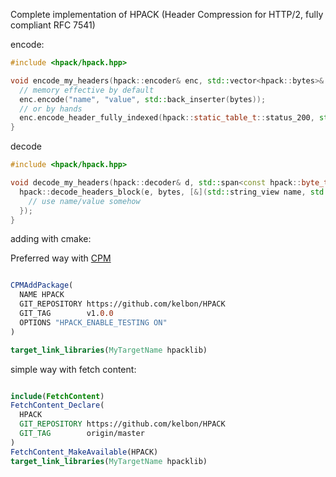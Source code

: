 
Complete implementation of HPACK (Header Compression for HTTP/2, fully compliant RFC 7541)

encode:

```cpp
#include <hpack/hpack.hpp>

void encode_my_headers(hpack::encoder& enc, std::vector<hpack::bytes>& bytes) {
  // memory effective by default
  enc.encode("name", "value", std::back_inserter(bytes));
  // or by hands
  enc.encode_header_fully_indexed(hpack::static_table_t::status_200, std::back_inserter(bytes));
}

```

decode

```cpp
#include <hpack/hpack.hpp>

void decode_my_headers(hpack::decoder& d, std::span<const hpack::byte_t> bytes) {
  hpack::decode_headers_block(e, bytes, [&](std::string_view name, std::string_view value) {
    // use name/value somehow
  });
}

```

adding with cmake:

Preferred way with [CPM](https://github.com/cpm-cmake/CPM.cmake)

```cmake

CPMAddPackage(
  NAME HPACK
  GIT_REPOSITORY https://github.com/kelbon/HPACK
  GIT_TAG        v1.0.0
  OPTIONS "HPACK_ENABLE_TESTING ON"
)

target_link_libraries(MyTargetName hpacklib)

```

simple way with fetch content:

```cmake

include(FetchContent)
FetchContent_Declare(
  HPACK
  GIT_REPOSITORY https://github.com/kelbon/HPACK
  GIT_TAG        origin/master
)
FetchContent_MakeAvailable(HPACK)
target_link_libraries(MyTargetName hpacklib)

```
